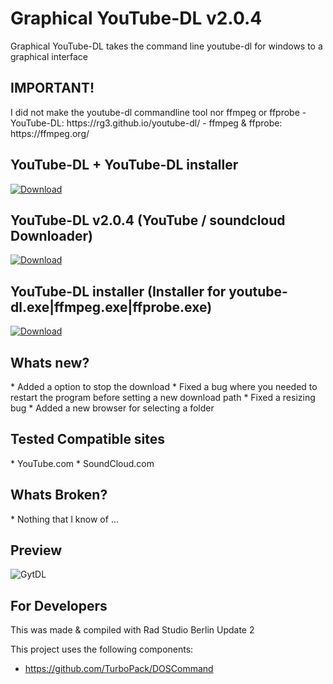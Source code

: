 <h1>Graphical YouTube-DL v2.0.4</h1>
Graphical YouTube-DL takes the command line youtube-dl for windows to a graphical interface

<h2>IMPORTANT!</h2>
I did not make the youtube-dl commandline tool nor ffmpeg or ffprobe
- YouTube-DL: https://rg3.github.io/youtube-dl/
- ffmpeg & ffprobe: https://ffmpeg.org/

<h2>YouTube-DL + YouTube-DL installer</h2>
<a href="https://github.com/Inforcer25/Graphical-YouTube-DL/raw/master/YouTube-DL%20%2B%20YouTube-DL%20Installer.zip">
  <img src="http://i.imgur.com/qoGP19r.png" alt="Download">
</a>

<h2>YouTube-DL v2.0.4 (YouTube / soundcloud Downloader)</h2>
<a href="https://github.com/Inforcer25/Graphical-YouTube-DL/raw/master/YouTube-DL.exe">
  <img src="http://i.imgur.com/qoGP19r.png" alt="Download">
</a>

<h2>YouTube-DL installer (Installer for youtube-dl.exe|ffmpeg.exe|ffprobe.exe)</h2>
<a href="https://github.com/Inforcer25/Graphical-YouTube-DL/raw/master/youtube-dl%20installer.exe">
  <img src="http://i.imgur.com/qoGP19r.png" alt="Download">
</a>

<h2>Whats new?</h2>
* Added a option to stop the download
* Fixed a bug where you needed to restart the program before setting a new download path
* Fixed a resizing bug
* Added a new browser for selecting a folder

<h2>Tested Compatible sites</h2>
* YouTube.com
* SoundCloud.com

<h2>Whats Broken?</h2>
* Nothing that I know of ...

<h2>Preview</h2> 

![GytDL](http://i.imgur.com/KT6WLBA.png "Preview")

<h2>For Developers</h2>
This was made & compiled with Rad Studio Berlin Update 2

This project uses the following components:
- https://github.com/TurboPack/DOSCommand
